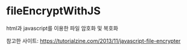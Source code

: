 # fileEncryptWithJS
html과 javascript를 이용한 파일 암호화 및 복호화

참고한 사이트: https://tutorialzine.com/2013/11/javascript-file-encrypter 

